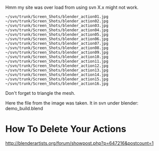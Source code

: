 Hmm my site was over load from using svn X.x might not work.
```
~/svn/trunk/Screen_Shots/blender_action01.jpg
~/svn/trunk/Screen_Shots/blender_action02.jpg
~/svn/trunk/Screen_Shots/blender_action03.jpg
~/svn/trunk/Screen_Shots/blender_action04.jpg
~/svn/trunk/Screen_Shots/blender_action05.jpg
~/svn/trunk/Screen_Shots/blender_action06.jpg
~/svn/trunk/Screen_Shots/blender_action07.jpg
~/svn/trunk/Screen_Shots/blender_action08.jpg
~/svn/trunk/Screen_Shots/blender_action09.jpg
~/svn/trunk/Screen_Shots/blender_action10.jpg
~/svn/trunk/Screen_Shots/blender_action11.jpg
~/svn/trunk/Screen_Shots/blender_action12.jpg
~/svn/trunk/Screen_Shots/blender_action13.jpg
~/svn/trunk/Screen_Shots/blender_action14.jpg
~/svn/trunk/Screen_Shots/blender_action15.jpg
~/svn/trunk/Screen_Shots/blender_action16.jpg
```
Don't forget to triangle the mesh.

Here the file from the image was taken. It in svn under blender: demo\_build.blend

# How To Delete Your Actions #
http://blenderartists.org/forum/showpost.php?p=647216&postcount=1